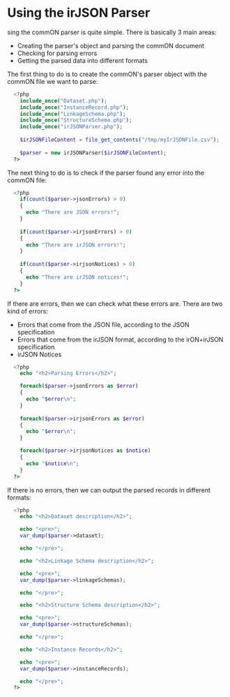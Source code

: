 Using the irJSON Parser
=======================

sing the commON parser is quite simple. There is basically 3 main areas:

* Creating the parser's object and parsing the commON document
* Checking for parsing errors
* Getting the parsed data into different formats

The first thing to do is to create the commON's parser object with the commON file we want to parse:

```php
  <?php
	include_once("Dataset.php");
	include_once("InstanceRecord.php");
	include_once("LinkageSchema.php");
	include_once("StructureSchema.php");
	include_once("irJSONParser.php");
  
    $irJSONFileContent = file_get_contents("/tmp/myIrJSONFile.csv");
  
    $parser = new irJSONParser($irJSONFileContent);
  ?>
```

The next thing to do is to check if the parser found any error into the commON file:

```php
  <?php
    if(count($parser->jsonErrors) > 0)
    {
      echo "There are JSON errors!";
	} 
	
    if(count($parser->irjsonErrors) > 0)
    {
      echo "There are irJSON errors!";
	} 
	
    if(count($parser->irjsonNotices) > 0)
    {
      echo "There are irJSON notices!";
	} 
  ?>
```

If there are errors, then we can check what these errors are. There are two kind of errors:

* Errors that come from the JSON file, according to the JSON specification
* Errors that come from the irJSON format, according to the irON+irJSON specification
* irJSON Notices

```php
  <?php
    echo "<h2>Parsing Errors</h2>";

    foreach($parser->jsonErrors as $error)
    {
      echo "$error\n";
    }
	
    foreach($parser->irjsonErrors as $error)
    {
      echo "$error\n";
    }

	foreach($parser->irjsonNotices as $notice)
    {
      echo "$notice\n";
    }
  ?>
```

If there is no errors, then we can output the parsed records in different formats:

```php
  <?php
	echo "<h2>Dataset description</h2>";

	echo "<pre>";
	var_dump($parser->dataset);

	echo "</pre>";

	echo "<h2>Linkage Schema description</h2>";

	echo "<pre>";
	var_dump($parser->linkageSchemas);

	echo "</pre>";

	echo "<h2>Structure Schema description</h2>";

	echo "<pre>";
	var_dump($parser->structureSchemas);

	echo "</pre>";

	echo "<h2>Instance Records</h2>";

	echo "<pre>";
	var_dump($parser->instanceRecords);

	echo "</pre>";
  ?>
```
